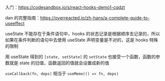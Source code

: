 入门：https://codesandbox.io/s/react-hooks-demo1-cqdzt

dan 的完整指南：https://overreacted.io/zh-hans/a-complete-guide-to-useeffect

useState 不能存在于条件语句中，hooks 的状态记录是根据顺序去记录的，所以如果在条件判断的语句中去使用 useState 声明变量是不对的，这是 hooks 特殊的限制

用 useState 得到的 `[state, setState]` 的 `setState` 也接受一个函数，函数的参数就是 state 的旧值，函数返回的值就会设置成新的值

`useCallback(fn, deps)` 相当于 `useMemo(() => fn, deps)`